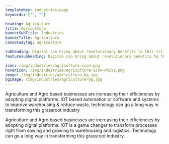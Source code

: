 ```yaml
---
templateKey: industries-page
keywords: ["", ""]

heading: Agriculture
title: Agriculture
bannerSubTitle: Industries
bannerTitle: Agriculture
caseStudyTag: agriculture

subheading: Digital can bring about revolutionary benefits to this trillion dollar industry worldwide. From IoT and digital platforms to the humble Whatsapp, the agriculture sector can benefit significantly from digital transformation.
featuresubheading: Digital can bring about revolutionary benefits to this trillion dollar industry worldwide. From IoT and digital platforms to the humble Whatsapp, the agriculture sector can benefit significantly from digital transformation.

icon: /img/industries/agriculture-icon.png
hovericon: /img/industries/agriculture-icon-white.png
image: /img/industries/agriculture-bg.jpg
bgimage: /img/industries/agriculture-bg.jpg
---
```


Agriculture and Agro based businesses are increasing their efficiencies by adopting digital platforms. IOT based automation or software and systems to improve warehousing & reduce waste, technology can go a long way in transforming this grassroot industry

Agriculture and Agro based businesses are increasing their efficiencies by adopting digital platforms. IOT is a game changer to transform processes right from sowing and growing to warehousing and logistics. Technology can go a long way in transforming this grassroot industry.

